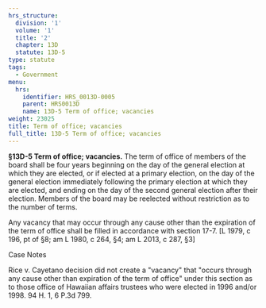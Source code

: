 ```yaml
---
hrs_structure:
  division: '1'
  volume: '1'
  title: '2'
  chapter: 13D
  statute: 13D-5
type: statute
tags:
  - Government
menu:
  hrs:
    identifier: HRS_0013D-0005
    parent: HRS0013D
    name: 13D-5 Term of office; vacancies
weight: 23025
title: Term of office; vacancies
full_title: 13D-5 Term of office; vacancies
---
```

**§13D-5 Term of office; vacancies.** The term of office of members of the board shall be four years beginning on the day of the general election at which they are elected, or if elected at a primary election, on the day of the general election immediately following the primary election at which they are elected, and ending on the day of the second general election after their election. Members of the board may be reelected without restriction as to the number of terms.

Any vacancy that may occur through any cause other than the expiration of the term of office shall be filled in accordance with section 17-7\. [L 1979, c 196, pt of §8; am L 1980, c 264, §4; am L 2013, c 287, §3]

Case Notes

Rice v. Cayetano decision did not create a "vacancy" that "occurs through any cause other than expiration of the term of office" under this section as to those office of Hawaiian affairs trustees who were elected in 1996 and/or 1998\. 94 H. 1, 6 P.3d 799.